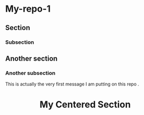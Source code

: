 
# My-repo-1
## Section
### Subsection
## Another section
### Another subsection

This is actually the very first message I am putting on this repo .

<div align="center">

# My Centered Section

</div>


